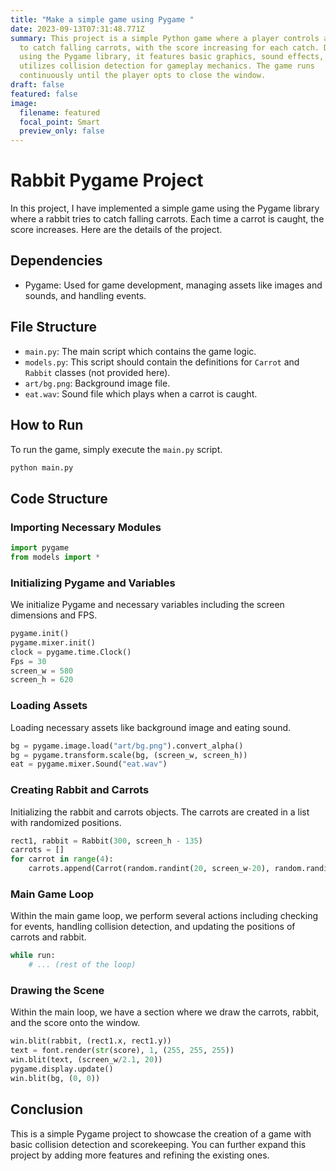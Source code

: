 ```yaml
---
title: "Make a simple game using Pygame "
date: 2023-09-13T07:31:48.771Z
summary: This project is a simple Python game where a player controls a rabbit
  to catch falling carrots, with the score increasing for each catch. Developed
  using the Pygame library, it features basic graphics, sound effects, and
  utilizes collision detection for gameplay mechanics. The game runs
  continuously until the player opts to close the window.
draft: false
featured: false
image:
  filename: featured
  focal_point: Smart
  preview_only: false
---
```

# Rabbit Pygame Project

In this project, I have implemented a simple game using the Pygame library where a rabbit tries to catch falling carrots. Each time a carrot is caught, the score increases. Here are the details of the project.

## Dependencies

- Pygame: Used for game development, managing assets like images and sounds, and handling events.

## File Structure

- `main.py`: The main script which contains the game logic.
- `models.py`: This script should contain the definitions for `Carrot` and `Rabbit` classes (not provided here).
- `art/bg.png`: Background image file.
- `eat.wav`: Sound file which plays when a carrot is caught.

## How to Run

To run the game, simply execute the `main.py` script.

```bash
python main.py
```

## Code Structure

### Importing Necessary Modules

```python
import pygame
from models import *
```

### Initializing Pygame and Variables

We initialize Pygame and necessary variables including the screen dimensions and FPS.

```python
pygame.init()
pygame.mixer.init()
clock = pygame.time.Clock()
Fps = 30
screen_w = 580
screen_h = 620
```

### Loading Assets

Loading necessary assets like background image and eating sound.

```python
bg = pygame.image.load("art/bg.png").convert_alpha()
bg = pygame.transform.scale(bg, (screen_w, screen_h))
eat = pygame.mixer.Sound("eat.wav")
```

### Creating Rabbit and Carrots

Initializing the rabbit and carrots objects. The carrots are created in a list with randomized positions.

```python
rect1, rabbit = Rabbit(300, screen_h - 135)
carrots = []
for carrot in range(4):
    carrots.append(Carrot(random.randint(20, screen_w-20), random.randint(-50, -10)))
```

### Main Game Loop

Within the main game loop, we perform several actions including checking for events, handling collision detection, and updating the positions of carrots and rabbit.

```python
while run:
    # ... (rest of the loop)
```

### Drawing the Scene

Within the main loop, we have a section where we draw the carrots, rabbit, and the score onto the window.

```python
win.blit(rabbit, (rect1.x, rect1.y))
text = font.render(str(score), 1, (255, 255, 255))
win.blit(text, (screen_w/2.1, 20))
pygame.display.update()
win.blit(bg, (0, 0))
```

## Conclusion

This is a simple Pygame project to showcase the creation of a game with basic collision detection and scorekeeping. You can further expand this project by adding more features and refining the existing ones.
